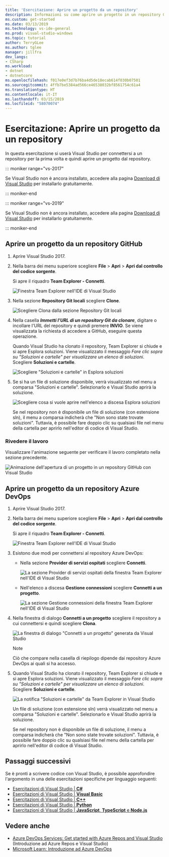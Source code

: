 ```yaml
---
title: 'Esercitazione: Aprire un progetto da un repository'
description: Informazioni su come aprire un progetto in un repository Git o Azure DevOps con Visual Studio.
ms.custom: get-started
ms.date: 03/13/2019
ms.technology: vs-ide-general
ms.prod: visual-studio-windows
ms.topic: tutorial
author: TerryGLee
ms.author: tglee
manager: jillfra
dev_langs:
- CSharp
ms.workload:
- dotnet
- dotnetcore
ms.openlocfilehash: f017e0ef3d7b76ba4d5de18ecab614f030b07501
ms.sourcegitcommit: 4ffb7be5384ad566ce46538032bf8561754c61a4
ms.translationtype: HT
ms.contentlocale: it-IT
ms.lasthandoff: 03/15/2019
ms.locfileid: "58070074"
---
```

# <a name="tutorial-open-a-project-from-a-repo"></a>Esercitazione: Aprire un progetto da un repository

In questa esercitazione si userà Visual Studio per connettersi a un repository per la prima volta e quindi aprire un progetto dal repository.

::: moniker range="vs-2017"

Se Visual Studio non è ancora installato, accedere alla pagina [Download di Visual Studio](https://visualstudio.microsoft.com/downloads/?utm_medium=microsoft&utm_source=docs.microsoft.com&utm_campaign=inline+link&utm_content=download+vs2017) per installarlo gratuitamente.

::: moniker-end

::: moniker range="vs-2019"

Se Visual Studio non è ancora installato, accedere alla pagina [Download di Visual Studio](https://visualstudio.microsoft.com/downloads/?utm_medium=microsoft&utm_source=docs.microsoft.com&utm_campaign=inline+link&utm_content=download+vs2019+rc) per installarlo gratuitamente.

::: moniker-end

## <a name="open-a-project-from-a-github-repo"></a>Aprire un progetto da un repository GitHub

1. Aprire Visual Studio 2017.

1. Nella barra dei menu superiore scegliere **File** > **Apri** > **Apri dal controllo del codice sorgente**.

   Si apre il riquadro **Team Explorer - Connetti**.

    ![Finestra Team Explorer nell'IDE di Visual Studio](./media/open-proj-repo-team-explorer.png)

1. Nella sezione **Repository Git locali** scegliere **Clone**.

    ![Scegliere Clona dalla sezione Repository Git locali](./media/open-proj-repo-local-git-repo-clone.png)

1. Nella casella ***Immetti l'URL di un repository Git da clonare***, digitare o incollare l'URL del repository e quindi premere **INVIO**. Se viene visualizzata la richiesta di accedere a GitHub, eseguire questa operazione.

   Quando Visual Studio ha clonato il repository, Team Explorer si chiude e si apre Esplora soluzioni. Viene visualizzato il messaggio *Fare clic sopra su "Soluzioni e cartelle" per visualizzare un elenco di soluzioni*. Scegliere **Soluzioni e cartelle**.

   ![Scegliere "Soluzioni e cartelle" in Esplora soluzioni](./media/open-proj-repo-github-solutions-folders.png)

1. Se si ha un file di soluzione disponibile, verrà visualizzato nel menu a comparsa "Soluzioni e cartelle". Selezionarlo e Visual Studio aprirà la soluzione.

   ![Scegliere cosa si vuole aprire nell'elenco a discesa Esplora soluzioni](./media/open-proj-repo-github-solutions-folders-picker.png)

   Se nel repository non è disponibile un file di soluzione (con estensione sln), il menu a comparsa indicherà che "Non sono state trovate soluzioni". Tuttavia, è possibile fare doppio clic su qualsiasi file nel menu della cartella per aprirlo nell'editor di codice di Visual Studio.

### <a name="review-your-work"></a>Rivedere il lavoro

Visualizzare l'animazione seguente per verificare il lavoro completato nella sezione precedente.

   ![Animazione dell'apertura di un progetto in un repository GitHub con Visual Studio](./media/open-project-from-github.gif)

## <a name="open-a-project-from-an-azure-devops-repo"></a>Aprire un progetto da un repository Azure DevOps

1. Aprire Visual Studio 2017.

1. Nella barra dei menu superiore scegliere **File** > **Apri** > **Apri dal controllo del codice sorgente**.

   Si apre il riquadro **Team Explorer - Connetti**.

    ![Finestra Team Explorer nell'IDE di Visual Studio](./media/open-proj-repo-team-explorer.png)

1. Esistono due modi per connettersi al repository Azure DevOps:

      - Nella sezione **Provider di servizi ospitati** scegliere **Connetti**.

        ![La sezione Provider di servizi ospitati della finestra Team Explorer nell'IDE di Visual Studio](./media/open-proj-repo-azure-devops.png)

      - Nell'elenco a discesa **Gestione connessioni** scegliere **Connetti a un progetto**.

        ![La sezione Gestione connessioni della finestra Team Explorer nell'IDE di Visual Studio](./media/open-proj-repo-azuredevops-manage-connections.png)

1. Nella finestra di dialogo **Connetti a un progetto** scegliere il repository a cui connettersi e quindi scegliere **Clona**.

      ![La finestra di dialogo "Connetti a un progetto" generata da Visual Studio](./media/open-proj-azure-devops-connect-cloud-clone.png)

    > [!NOTE]
    > Ciò che compare nella casella di riepilogo dipende dai repository Azure DevOps ai quali si ha accesso.

1. Quando Visual Studio ha clonato il repository, Team Explorer si chiude e si apre Esplora soluzioni. Viene visualizzato il messaggio *Fare clic sopra su "Soluzioni e cartelle" per visualizzare un elenco di soluzioni*. Scegliere **Soluzioni e cartelle**.

      ![La notifica "Soluzioni e cartelle" da Team Explorer in Visual Studio](./media/open-proj-repo-solutions-folders.png)

   Un file di soluzione (con estensione sln) verrà visualizzato nel menu a comparsa "Soluzioni e cartelle". Selezionarlo e Visual Studio aprirà la soluzione.

   Se nel repository non è disponibile un file di soluzione, il menu a comparsa indicherà che "Non sono state trovate soluzioni". Tuttavia, è possibile fare doppio clic su qualsiasi file nel menu della cartella per aprirlo nell'editor di codice di Visual Studio.
  
## <a name="next-steps"></a>Passaggi successivi

Se è pronti a scrivere codice con Visual Studio, è possibile approfondire l'argomento in una delle esercitazioni specifiche per linguaggio seguenti:

- [Esercitazioni di Visual Studio | **C#**](./csharp/index.yml)
- [Esercitazioni di Visual Studio | **Visual Basic**](./visual-basic/index.yml)
- [Esercitazioni di Visual Studio | **C++**](/cpp/get-started/)
- [Esercitazioni di Visual Studio | **Python**](/visualstudio/python/)
- [Esercitazioni di Visual Studio | **JavaScript**, **TypeScript** e **Node.js**](/visualstudio/javascript/)

## <a name="see-also"></a>Vedere anche

- [Azure DevOps Services: Get started with Azure Repos and Visual Studio](/azure/devops/repos/git/gitquickstart/) (Introduzione ad Azure Repos e Visual Studio)
- [Microsoft Learn: Introduzione ad Azure DevOps](/learn/modules/get-started-with-devops/)